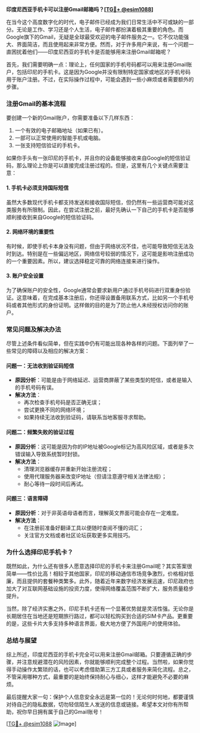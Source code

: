 **印度尼西亚手机卡可以注册Gmail邮箱吗？[[TG💪+ @esim1088](https://t.me/s/esim1088)]**

在当今这个高度数字化的时代，电子邮件已经成为我们日常生活中不可或缺的一部分。无论是工作、学习还是个人生活，电子邮件都扮演着极其重要的角色。而Google旗下的Gmail，无疑是全球最受欢迎的电子邮件服务之一。它不仅功能强大、界面简洁，而且使用起来非常方便。然而，对于许多用户来说，有一个问题一直困扰着他们——印度尼西亚的手机卡是否能够用来注册Gmail邮箱呢？

首先，我们需要明确一点：理论上，任何国家的手机号码都可以用来注册Gmail账户，包括印尼的手机卡。这是因为Google并没有限制特定国家或地区的手机号码用于账户注册。不过，在实际操作过程中，可能会遇到一些小麻烦或者需要额外的步骤。

### **注册Gmail的基本流程**

要创建一个新的Gmail账户，你需要准备以下几样东西：
1. 一个有效的电子邮箱地址（如果已有）。
2. 一部可以正常使用的智能手机或电脑。
3. 一张支持短信验证的手机卡。

如果你手头有一张印尼的手机卡，并且你的设备能够接收来自Google的短信验证码，那么理论上你是可以直接完成注册过程的。但是，这里有几个关键点需要注意：

#### **1. 手机卡必须支持国际短信**
虽然大多数现代手机卡都支持发送和接收国际短信，但仍然有一些运营商可能对这类服务有所限制。因此，在尝试注册之前，最好先确认一下自己的手机卡是否能够顺利接收到来自Google的短信验证码。

#### **2. 网络环境的重要性**
有时候，即使手机卡本身没有问题，但由于网络状况不佳，也可能导致短信无法及时到达。特别是在一些偏远地区，网络信号较弱的情况下，这可能是影响注册成功的一个重要因素。所以，建议选择稳定可靠的网络连接来进行操作。

#### **3. 账户安全设置**
为了确保账户的安全性，Google通常会要求新用户通过手机号码进行双重身份验证。这意味着，在完成基本注册后，你还得设置备用联系方式，比如另一个手机号码或者其他形式的身份证明。这样做的目的是为了防止他人未经授权访问你的账户。

### **常见问题及解决办法**

尽管上述条件看似简单，但在实践中仍有可能出现各种各样的问题。下面列举了一些常见的障碍以及相应的解决方案：

#### **问题一：无法收到验证码短信**
- **原因分析**：可能是由于网络延迟、运营商屏蔽了某些类型的短信，或者是输入的手机号码有误。
- **解决方法**：
  - 再次检查手机号码是否正确无误；
  - 尝试更换不同的网络环境；
  - 如果持续无法收到验证码，请联系当地客服寻求帮助。

#### **问题二：频繁失败的验证过程**
- **原因分析**：这可能是因为你的IP地址被Google标记为高风险区域，或者是多次错误输入导致系统暂时封锁。
- **解决方法**：
  - 清理浏览器缓存并重新开始注册流程；
  - 使用代理服务器来改变IP地址（但请注意遵守相关法律法规）；
  - 耐心等待一段时间后再试。

#### **问题三：语言障碍**
- **原因分析**：对于非英语母语者而言，理解英文界面可能会存在一定难度。
- **解决方法**：
  - 在注册前准备好翻译工具以便随时查阅不懂的词汇；
  - 关注官方文档或者社区论坛获取更多实用技巧。

### **为什么选择印尼手机卡？**

既然如此，为什么还有很多人愿意选择印尼的手机卡来注册Gmail呢？其实答案很简单——性价比高！相较于其他国家，印尼的移动通信市场竞争激烈，价格相对低廉，而且提供的套餐种类繁多。此外，随着近年来数字经济发展迅速，印尼政府也加大了对互联网基础设施的投资力度，使得网络覆盖范围不断扩大，服务质量稳步提升。

当然，除了经济实惠之外，印尼手机卡还有一个显著优势就是灵活性强。无论你是长期居住在当地还是短期旅行路过，都可以轻松购买到合适的SIM卡产品。更重要的是，这些卡片大多支持多种语言界面，极大地方便了外国用户的使用体验。

### **总结与展望**

综上所述，印度尼西亚的手机卡完全可以用来注册Gmail邮箱。只要遵循正确的步骤，并注意规避潜在的风险因素，你就能够顺利完成整个过程。当然啦，如果你觉得手动操作太繁琐的话，也可以考虑借助第三方工具或者服务来简化流程。总之，不管采用哪种方式，最重要的是始终保持耐心与细心，这样才能避免不必要的麻烦。

最后提醒大家一句：保护个人信息安全永远是第一位的！无论何时何地，都要谨慎对待自己的隐私数据，切勿轻信陌生人发送的信息或链接。希望本文对你有所帮助，祝你早日拥有属于自己的Gmail账号！

[[TG💪+ @esim1088](https://t.me/s/esim1088) ![Image](https://i.postimg.cc/4NQfJmqS/Snipaste-2025-05-13-00-14-12.png)]